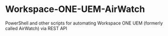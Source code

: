 # Workspace-ONE-UEM-AirWatch
PowerShell and other scripts for automating Workspace ONE UEM (formerly called AirWatch) via REST API
